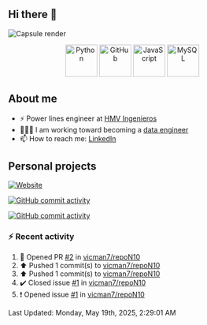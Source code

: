 ## Hi there 👋

![Capsule render](https://capsule-render.vercel.app/api?type=waving&height=300&color=gradient&text=Victor%20Tapias)

<div align="center">
  <img src="https://techstack-generator.vercel.app/python-icon.svg" alt="Python" width="65" height="65" />
  <img src="https://techstack-generator.vercel.app/github-icon.svg" alt="GitHub" width="65" height="65" />
  <img src="https://techstack-generator.vercel.app/js-icon.svg" alt="JavaScript" width="65" height="65" />
  <img src="https://techstack-generator.vercel.app/mysql-icon.svg" alt="MySQL" width="65" height="65" />
</div>

## About me

- ⚡️ Power lines engineer at [HMV Ingenieros](https://www.h-mv.com/General/Index.aspx?Lang=es-CO)
- 👨🏻‍💻 I am working toward becoming a [data engineer](https://platzi.com/ruta/data-engineer/?school=_escuela_datos_)
- 📫 How to reach me: [LinkedIn](https://www.linkedin.com/in/victor-manuel-tapias-serna-63b361114/)

## Personal projects

[![Website](https://img.shields.io/website?url=https%3A%2F%2Fvicman7.github.io%2Fabout%2F&up_message=Victor%20Tapias)](https://vicman7.github.io/about/)

[![GitHub commit activity](https://img.shields.io/github/commit-activity/t/vicman7/hyperblog)](https://github.com/vicman7/hyperblog)

[![GitHub commit activity](https://img.shields.io/github/commit-activity/t/vicman7/vicman7.github.io)](https://github.com/vicman7/vicman7.github.io)

### :zap: Recent activity
<!--RECENT_ACTIVITY:start-->
1. 💪 Opened PR [#2](https://github.com/vicman7/repoN10/pull/2) in [vicman7/repoN10](https://github.com/vicman7/repoN10)<br>
2. ⬆️ Pushed 1 commit(s) to [vicman7/repoN10](https://github.com/vicman7/repoN10)<br>
3. ⬆️ Pushed 1 commit(s) to [vicman7/repoN10](https://github.com/vicman7/repoN10)<br>
4. ✔️ Closed issue [#1](https://github.com/vicman7/repoN10/issues/1) in [vicman7/repoN10](https://github.com/vicman7/repoN10)<br>
5. ❗️ Opened issue [#1](https://github.com/vicman7/repoN10/issues/1) in [vicman7/repoN10](https://github.com/vicman7/repoN10)<br>
<!--RECENT_ACTIVITY:end-->
<!--RECENT_ACTIVITY:last_update-->
Last Updated: Monday, May 19th, 2025, 2:29:01 AM
<!--RECENT_ACTIVITY:last_update_end-->
